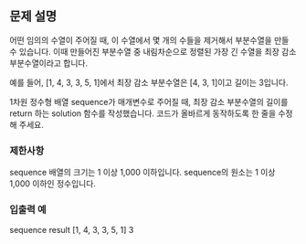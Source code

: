 ## 문제 설명
어떤 임의의 수열이 주어질 때, 이 수열에서 몇 개의 수들을 제거해서 부분수열을 만들 수 있습니다. 이때 만들어진 부분수열 중 내림차순으로 정렬된 가장 긴 수열을 최장 감소 부분수열이라고 합니다.

예를 들어, [1, 4, 3, 3, 5, 1]에서 최장 감소 부분수열은 [4, 3, 1]이고 길이는 3입니다.

1차원 정수형 배열 sequence가 매개변수로 주어질 때, 최장 감소 부분수열의 길이를 return 하는 solution 함수를 작성했습니다. 코드가 올바르게 동작하도록 한 줄을 수정해 주세요.

### 제한사항
sequence 배열의 크기는 1 이상 1,000 이하입니다.
sequence의 원소는 1 이상 1,000 이하인 정수입니다.

### 입출력 예
sequence	result
[1, 4, 3, 3, 5, 1]	3